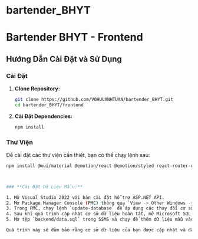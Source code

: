 # bartender_BHYT
# Bartender BHYT - Frontend

## Hướng Dẫn Cài Đặt và Sử Dụng

### Cài Đặt

1. **Clone Repository:**
    ```bash
    git clone https://github.com/VOHUUANHTUAN/bartender_BHYT.git
    cd bartender_BHYT/frontend
    ```

2. **Cài Đặt Dependencies:**
    ```bash
    npm install
    ```

### Thư Viện

Để cài đặt các thư viện cần thiết, bạn có thể chạy lệnh sau:

```bash
npm install @mui/material @emotion/react @emotion/styled react-router-dom axios



### **Cài Đặt Dữ Liệu Mẫu:**

1. Mở Visual Studio 2022 với bản cài đặt hỗ trợ ASP.NET API.
2. Mở Package Manager Console (PMC) thông qua `View -> Other Windows -> Package Manager Console`.
3. Trong PMC, chạy lệnh `update-database` để áp dụng các thay đổi cơ sở dữ liệu.
4. Sau khi quá trình cập nhật cơ sở dữ liệu hoàn tất, mở Microsoft SQL Server Management Studio (SSMS).
5. Mở tệp `backend/data.sql` trong SSMS và chạy để thêm dữ liệu mẫu vào cơ sở dữ liệu.

Quá trình này sẽ đảm bảo rằng cơ sở dữ liệu của bạn được cập nhật và đã có dữ liệu mẫu sẵn sàng để sử dụng trong ứng dụng.
